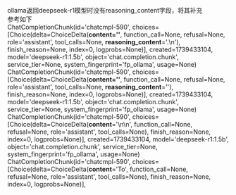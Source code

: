 ollama返回deepseek-r1模型时没有reasoning_content字段，将其补充  
参考如下  
ChatCompletionChunk(id='chatcmpl-590', choices=[Choice(delta=ChoiceDelta(**content=''**, function_call=None, refusal=None, role='assistant', tool_calls=None, **reasoning_content**='.\n'), finish_reason=None, index=0, logprobs=None)], created=1739433104, model='deepseek-r1:1.5b', object='chat.completion.chunk', service_tier=None, system_fingerprint='fp_ollama', usage=None)  
ChatCompletionChunk(id='chatcmpl-590', choices=[Choice(delta=ChoiceDelta(**content=''**, function_call=None, refusal=None, role='assistant', tool_calls=None, **reasoning_content**='</think>'), finish_reason=None, index=0, logprobs=None)], created=1739433104, model='deepseek-r1:1.5b', object='chat.completion.chunk', service_tier=None, system_fingerprint='fp_ollama', usage=None)  
ChatCompletionChunk(id='chatcmpl-590', choices=[Choice(delta=ChoiceDelta(**content**='\n\n', function_call=None, refusal=None, role='assistant', tool_calls=None), finish_reason=None, index=0, logprobs=None)], created=1739433104, model='deepseek-r1:1.5b', object='chat.completion.chunk', service_tier=None, system_fingerprint='fp_ollama', usage=None)  
ChatCompletionChunk(id='chatcmpl-590', choices=[Choice(delta=ChoiceDelta(**content**='To', function_call=None, refusal=None, role='assistant', tool_calls=None), finish_reason=None, index=0, logprobs=None)],   

